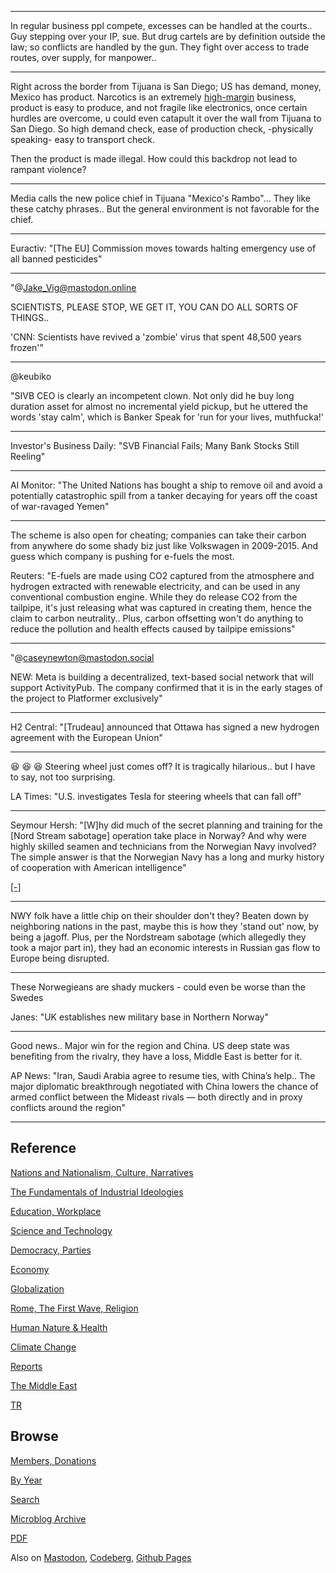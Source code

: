 

---

In regular business ppl compete, excesses can be handled at the
courts.. Guy stepping over your IP, sue. But drug cartels are by
definition outside the law; so conflicts are handled by the gun. They
fight over access to trade routes, over supply, for manpower..

---

Right across the border from Tijuana is San Diego; US has demand,
money, Mexico has product. Narcotics is an extremely [high-margin](0119/2017/07/the-next-decade-friedman.html#drugs)
business, product is easy to produce, and not fragile like electronics,
once certain hurdles are overcome, u could even catapult it over the wall
from Tijuana to San Diego. So high demand check, ease of production check,
-physically speaking- easy to transport check.

Then the product is made illegal. How could this backdrop not lead to
rampant violence?

---

Media calls the new police chief in Tijuana "Mexico's Rambo"... They
like these catchy phrases.. But the general environment is not
favorable for the chief.

---

Euractiv: "[The EU] Commission moves towards halting emergency use of
all banned pesticides"

---

"@Jake_Vig@mastodon.online

SCIENTISTS, PLEASE STOP, WE GET IT, YOU CAN DO ALL SORTS OF THINGS..

'CNN: Scientists have revived a 'zombie' virus that spent 48,500 years frozen'"

---

@keubiko

"SIVB CEO is clearly an incompetent clown.  Not only did he buy long
duration asset for almost no incremental yield pickup, but he uttered
the words 'stay calm', which is Banker Speak for 'run for your lives,
muthfucka!'

---

Investor's Business Daily: "SVB Financial Fails; Many Bank Stocks Still Reeling"

---

Al Monitor: "The United Nations has bought a ship to remove oil and
avoid a potentially catastrophic spill from a tanker decaying for
years off the coast of war-ravaged Yemen"

---

The scheme is also open for cheating; companies can take their carbon
from anywhere do some shady biz just like Volkswagen in 2009-2015. And
guess which company is pushing for e-fuels the most.

Reuters: "E-fuels are made using CO2 captured from the atmosphere and
hydrogen extracted with renewable electricity, and can be used in any
conventional combustion engine. While they do release CO2 from the
tailpipe, it's just releasing what was captured in creating them,
hence the claim to carbon neutrality.. Plus, carbon offsetting won't
do anything to reduce the pollution and health effects caused by
tailpipe emissions"

---

"@caseynewton@mastodon.social

NEW: Meta is building a decentralized, text-based social network that
will support ActivityPub. The company confirmed that it is in the
early stages of the project to Platformer exclusively"

---

H2 Central: "[Trudeau] announced that Ottawa has signed a new hydrogen
agreement with the European Union"

---

😆 😆 😆  Steering wheel just comes off? It is tragically hilarious..
but I have to say, not too surprising.

LA Times: "U.S. investigates Tesla for steering wheels that can fall off"

---

Seymour Hersh: "[W]hy did much of the secret planning and training for
the [Nord Stream sabotage] operation take place in Norway?  And why
were highly skilled seamen and technicians from the Norwegian Navy
involved? The simple answer is that the Norwegian Navy has a long and
murky history of cooperation with American intelligence"

[[-]](https://seymourhersh.substack.com/p/from-the-gulf-of-tonkin-to-the-baltic)

---

NWY folk have a little chip on their shoulder don't they? Beaten down
by neighboring nations in the past, maybe this is how they 'stand out'
now, by being a jagoff. Plus, per the Nordstream sabotage (which
allegedly they took a major part in), they had an economic interests
in Russian gas flow to Europe being disrupted.

---

These Norwegieans are shady muckers - could even be worse than the
Swedes

Janes: "UK establishes new military base in Northern Norway"

---

Good news.. Major win for the region and China. US deep state was
benefiting from the rivalry, they have a loss, Middle East is better
for it.

AP News: "Iran, Saudi Arabia agree to resume ties, with China’s
help.. The major diplomatic breakthrough negotiated with China lowers
the chance of armed conflict between the Mideast rivals — both
directly and in proxy conflicts around the region"

---

## Reference

[Nations and Nationalism, Culture, Narratives](0119/2013/02/nations-and-nationalism.html)

[The Fundamentals of Industrial Ideologies](0119/2011/04/fundamentals-of-industrial-ideologies.html)

[Education, Workplace](0119/2017/09/education-workplace.html)

[Science and Technology](0119/2018/09/science-technology.html)

[Democracy, Parties](0119/2016/11/democracy.html)

[Economy](2021/01/economy.html)

[Globalization](0119/2018/09/globalization.html)

[Rome, The First Wave, Religion](0119/2017/12/rome.html)

[Human Nature & Health](2020/07/human-nature.html)

[Climate Change](2022/01/climate.html)

[Reports](2021/01/reports.html)

[The Middle East](0119/2019/07/middleeast.html)

[TR](../tr/index.html)

## Browse

[Members, Donations](2022/08/members.html)

[By Year](years.html)

[Search](search.html)

[Microblog Archive](mbl/index.html)

[PDF](https://drive.google.com/uc?export=view&id=1FSi-1MnqXVq_PVTEXzzflwN8-7h92N_R)

Also on 
[Mastodon](https://masto.ai/@muratk3n),
[Codeberg](https://muratk5n.codeberg.page/en/),
[Github Pages](https://muratk5n.github.io/thirdwave/en/)

